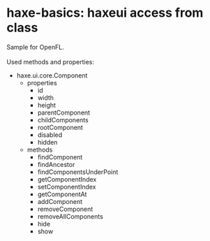 haxe-basics: haxeui access from class
=========================

Sample for OpenFL.
<br/>
<br/>
Used methods and properties:
* haxe.ui.core.Component
  * properties
    * id
    * width
    * height
    * parentComponent
    * childComponents
    * rootComponent
    * disabled
    * hidden
  * methods
    * findComponent
    * findAncestor
    * findComponentsUnderPoint
    * getComponentIndex
    * setComponentIndex
    * getComponentAt
    * addComponent
    * removeComponent
    * removeAllComponents
    * hide
    * show
